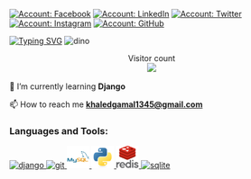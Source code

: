[![Account: Facebook](https://img.shields.io/badge/Khaled%20Gamal-Facebook-3B5998)](https://www.facebook.com/kgkhalidd)
[![Account: LinkedIn](https://img.shields.io/badge/Khaled%20Gamal-LinkedIn-0077b5)](https://www.linkedin.com/in/kgkhalidd/)
[![Account: Twitter](https://img.shields.io/badge/Khaled%20Gamal-Twitter-0084b4)](https://twitter.com/kgkhalidd)
[![Account: Instagram](https://img.shields.io/badge/Khaled%20Gamal-Instagram-966842)](https://www.instagram.com/kgkhalidd/)
[![Account: GitHub](https://img.shields.io/badge/Khaled%20Gamal-GitHub-2b3137)](https://www.github.com/kgkhalidd/)


<a href="https://git.io/typing-svg"><img src="https://readme-typing-svg.demolab.com?font=Fira+Code&weight=600&size=26&duration=3000&pause=500&color=20F75E&background=FF895100&center=true&random=false&width=435&lines=Hello+Everyone+%F0%9F%91%8B;This+is+Khaled+Gamal.;A+Django+Backend+Developer." alt="Typing SVG" /></a>
![dino](https://github.com/KGkhalidd/KGkhalidd/assets/112904221/46e84712-af1a-4ace-8f3b-c1c8517ebc7a)
<p align="center"> 
  Visitor count<br>
  <img src="https://profile-counter.glitch.me/kgkhalidd/count.svg" />
</p>

🌱 I’m currently learning **Django**

📫 How to reach me **khaledgamal1345@gmail.com**


<h3 align="left">Languages and Tools:</h3>
<p align="left"> <a href="https://www.djangoproject.com/" target="_blank" rel="noreferrer"> <img src="https://cdn.worldvectorlogo.com/logos/django.svg" alt="django" width="40" height="40"/> </a> <a href="https://git-scm.com/" target="_blank" rel="noreferrer"> <img src="https://www.vectorlogo.zone/logos/git-scm/git-scm-icon.svg" alt="git" width="40" height="40"/> </a> <a href="https://www.mysql.com/" target="_blank" rel="noreferrer"> <img src="https://raw.githubusercontent.com/devicons/devicon/master/icons/mysql/mysql-original-wordmark.svg" alt="mysql" width="40" height="40"/> </a> <a href="https://www.python.org" target="_blank" rel="noreferrer"> <img src="https://raw.githubusercontent.com/devicons/devicon/master/icons/python/python-original.svg" alt="python" width="40" height="40"/> </a> <a href="https://redis.io" target="_blank" rel="noreferrer"> <img src="https://raw.githubusercontent.com/devicons/devicon/master/icons/redis/redis-original-wordmark.svg" alt="redis" width="40" height="40"/> </a> <a href="https://www.sqlite.org/" target="_blank" rel="noreferrer"> <img src="https://www.vectorlogo.zone/logos/sqlite/sqlite-icon.svg" alt="sqlite" width="40" height="40"/> </a> </p>
